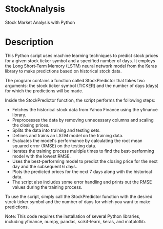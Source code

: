 # StockAnalysis
 Stock Market Analysis with Python

# Description

This Python script  uses machine learning techniques to predict stock prices for a given stock ticker symbol and a specified number of days. It employs the Long Short-Term Memory (LSTM) neural network model from the Keras library to make predictions based on historical stock data.

The program contains a function called StockPredictor that takes two arguments: the stock ticker symbol (TICKER) and the number of days (days) for which the predictions will be made.

Inside the StockPredictor function, the script performs the following steps:

- Fetches the historical stock data from Yahoo Finance using the yfinance library.
- Preprocesses the data by removing unnecessary columns and scaling the closing prices.
- Splits the data into training and testing sets.
- Defines and trains an LSTM model on the training data.
- Evaluates the model's performance by calculating the root mean squared error (RMSE) on the testing data.
- Iterates the training process multiple times to find the best-performing model with the lowest RMSE.
- Uses the best-performing model to predict the closing price for the next day and the subsequent 6 days.
- Plots the predicted prices for the next 7 days along with the historical data.
- The script also includes some error handling and prints out the RMSE values during the training process.

To use the script, simply call the StockPredictor function with the desired stock ticker symbol and the number of days for which you want to make predictions.

Note: This code requires the installation of several Python libraries, including yfinance, numpy, pandas, scikit-learn, keras, and matplotlib.
